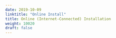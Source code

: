 ```yaml
---
date: 2019-10-09
linktitle: "Online Install"
title: Online (Internet-Connected) Installation
weight: 10020
draft: false
---
```

